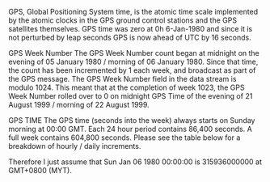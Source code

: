 GPS, Global Positioning System time, is the atomic time scale implemented by the atomic clocks in the GPS ground control stations and the GPS satellites themselves. GPS time was zero at 0h 6-Jan-1980 and since it is not perturbed by leap seconds GPS is now ahead of UTC by 16 seconds.

GPS Week Number
The GPS Week Number count began at midnight on the evening of 05 January 1980 / morning of 06 January 1980. Since that time, the count has been incremented by 1 each week, and broadcast as part of the GPS message. The GPS Week Number field in the data stream is modulo 1024. This meant that at the completion of week 1023, the GPS Week Number rolled over to 0 on midnight GPS Time of the evening of 21 August 1999 / morning of 22 August 1999.

GPS TIME
The GPS time (seconds into the week) always starts on Sunday morning at 00:00 GMT. Each 24 hour period contains 86,400 seconds. A full week contains 604,800 seconds. Please see the table below for a breakdown of hourly / daily increments.

Therefore I just assume that Sun Jan 06 1980 00:00:00 is 315936000000 at GMT+0800 (MYT).
